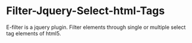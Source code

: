 # Filter-Jquery-Select-html-Tags
E-filter is a jquery plugin. Filter elements through single or multiple select tag elements of html5. 
